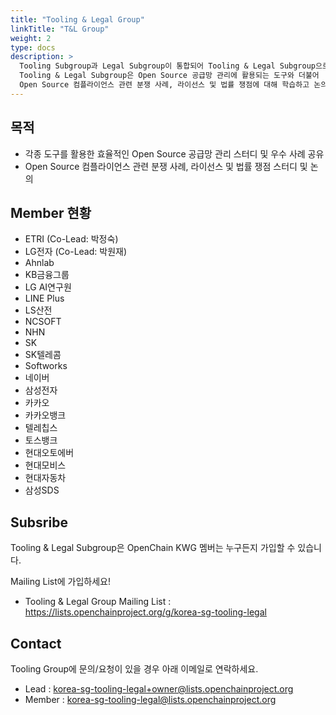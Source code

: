 ```yaml
---
title: "Tooling & Legal Group"
linkTitle: "T&L Group"
weight: 2
type: docs
description: >
  Tooling Subgroup과 Legal Subgroup이 통합되어 Tooling & Legal Subgroup으로 새롭게 시작합니다.
  Tooling & Legal Subgroup은 Open Source 공급망 관리에 활용되는 도구와 더불어 
  Open Source 컴플라이언스 관련 분쟁 사례, 라이선스 및 법률 쟁점에 대해 학습하고 논의하기 위한 그룹입니다.
---
```


## 목적

* 각종 도구를 활용한 효율적인 Open Source 공급망 관리 스터디 및 우수 사례 공유
* Open Source 컴플라이언스 관련 분쟁 사례, 라이선스 및 법률 쟁점 스터디 및 논의

## Member 현황

* ETRI (Co-Lead: 박정숙)
* LG전자 (Co-Lead: 박원재)
* Ahnlab
* KB금융그룹
* LG AI연구원
* LINE Plus
* LS산전
* NCSOFT
* NHN
* SK
* SK텔레콤
* Softworks
* 네이버
* 삼성전자
* 카카오
* 카카오뱅크
* 텔레칩스
* 토스뱅크
* 현대오토에버
* 현대모비스
* 현대자동차
* 삼성SDS

## Subsribe

Tooling & Legal Subgroup은 OpenChain KWG 멤버는 누구든지 가입할 수 있습니다. 

Mailing List에 가입하세요!

* Tooling & Legal Group Mailing List : https://lists.openchainproject.org/g/korea-sg-tooling-legal

## Contact

Tooling Group에 문의/요청이 있을 경우 아래 이메일로 연락하세요. 

* Lead : korea-sg-tooling-legal+owner@lists.openchainproject.org
* Member : korea-sg-tooling-legal@lists.openchainproject.org